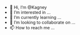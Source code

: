 - 👋 Hi, I’m @Kagney
- 👀 I’m interested in ...
- 🌱 I’m currently learning ...
- 💞️ I’m looking to collaborate on ...
- 📫 How to reach me ...

<!---
Kagney/Kagney is a ✨ special ✨ repository because its `README.md` (this file) appears on your GitHub profile.
You can click the Preview link to take a look at your changes.
--->
